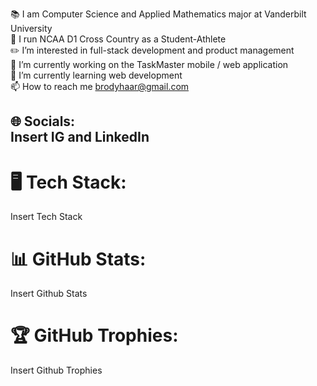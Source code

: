 📚 I am Computer Science and Applied Mathematics major at Vanderbilt University  
👟 I run NCAA D1 Cross Country as a Student-Athlete  
✏️ I’m interested in full-stack development and product management  
🔭 I’m currently working on the TaskMaster mobile / web application  
🌱 I’m currently learning web development  
📫 How to reach me brodyhaar@gmail.com  

🌐 Socials:  
Insert IG and LinkedIn  
---
# 🖥 Tech Stack:  
Insert Tech Stack  
# 📊 GitHub Stats:  
Insert Github Stats  
# 🏆 GitHub Trophies:  
Insert Github Trophies  
